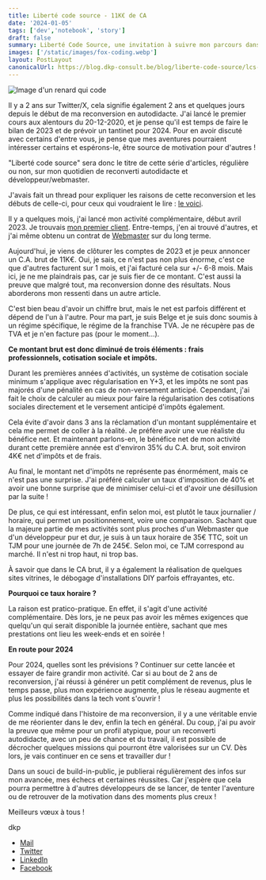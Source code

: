 ```yaml
---
title: Liberté code source - 11K€ de CA
date: '2024-01-05'
tags: ['dev','notebook', 'story']
draft: false
summary: Liberté Code Source, une invitation à suivre mon parcours dans le monde du développement et de la reconversion en abordant échecs, réussites, chiffres.
images: ['/static/images/fox-coding.webp']
layout: PostLayout
canonicalUrl: https://blog.dkp-consult.be/blog/liberte-code-source/lcs-2023
---
```


![Image d'un renard qui code](/static/images/fox-coding.webp "Fox Coding")


Il y a 2 ans sur Twitter/X, cela signifie également 2 ans et quelques jours depuis le début de ma reconversion en autodidacte. J'ai lancé le premier cours aux alentours du 20-12-2020, et je pense qu'il est temps de faire le bilan de 2023 et de prévoir un tantinet pour 2024. Pour en avoir discuté avec certains d'entre vous, je pense que mes aventures pourraient intéresser certains et espérons-le, être source de motivation pour d'autres !

"Liberté code source" sera donc le titre de cette série d'articles, régulière ou non, sur mon quotidien de reconverti autodidacte et développeur/webmaster.

J'avais fait un thread pour expliquer les raisons de cette reconversion et les débuts de celle-ci, pour ceux qui voudraient le lire : [le voici](https://x.com/dkp_consult/status/1555462596354084864?s=20).

Il y a quelques mois, j'ai lancé mon activité complémentaire, début avril 2023. Je trouvais [mon premier client](https://x.com/dkp_consult/status/1643855381448335363?s=20). Entre-temps, j'en ai trouvé d'autres, et j'ai même obtenu un contrat de [Webmaster](https://x.com/dkp_consult/status/1708387472013476328?s=20) sur du long terme.

Aujourd'hui, je viens de clôturer les comptes de 2023 et je peux annoncer un C.A. brut de 11K€. Oui, je sais, ce n'est pas non plus énorme, c'est ce que d'autres facturent sur 1 mois, et j'ai facturé cela sur +/- 6-8 mois. Mais ici, je ne me plaindrais pas, car je suis fier de ce montant. C'est aussi la preuve que malgré tout, ma reconversion donne des résultats. Nous aborderons mon ressenti dans un autre article.

C'est bien beau d'avoir un chiffre brut, mais le net est parfois différent et dépend de l'un à l'autre. Pour ma part, je suis Belge et je suis donc soumis à un régime spécifique, le régime de la franchise TVA. Je ne récupère pas de TVA et je n'en facture pas (pour le moment...).

**Ce montant brut est donc diminué de trois éléments : frais professionnels, cotisation sociale et impôts.**

Durant les premières années d'activités, un système de cotisation sociale minimum s'applique avec régularisation en Y+3, et les impôts ne sont pas majorés d'une pénalité en cas de non-versement anticipé. Cependant, j'ai fait le choix de calculer au mieux pour faire la régularisation des cotisations sociales directement et le versement anticipé d'impôts également.

Cela évite d'avoir dans 3 ans la réclamation d'un montant supplémentaire et cela me permet de coller à la réalité. Je préfère avoir une vue réaliste du bénéfice net. Et maintenant parlons-en, le bénéfice net de mon activité durant cette première année est d'environ 35% du C.A. brut, soit environ 4K€ net d'impôts et de frais.

Au final, le montant net d'impôts ne représente pas énormément, mais ce n'est pas une surprise. J'ai préféré calculer un taux d'imposition de 40% et avoir une bonne surprise que de minimiser celui-ci et d'avoir une désillusion par la suite !

De plus, ce qui est intéressant, enfin selon moi, est plutôt le taux journalier / horaire, qui permet un positionnement, voire une comparaison. Sachant que la majeure partie de mes activités sont plus proches d'un Webmaster que d'un développeur pur et dur, je suis à un taux horaire de 35€ TTC, soit un TJM pour une journée de 7h de 245€. Selon moi, ce TJM correspond au marché. Il n'est ni trop haut, ni trop bas.

À savoir que dans le CA brut, il y a également la réalisation de quelques sites vitrines, le débogage d'installations DIY parfois effrayantes, etc.

**Pourquoi ce taux horaire ?**

La raison est pratico-pratique. En effet, il s'agit d'une activité complémentaire. Dès lors, je ne peux pas avoir les mêmes exigences que quelqu'un qui serait disponible la journée entière, sachant que mes prestations ont lieu les week-ends et en soirée !

**En route pour 2024**

Pour 2024, quelles sont les prévisions ? Continuer sur cette lancée et essayer de faire grandir mon activité. Car si au bout de 2 ans de reconversion, j'ai réussi à générer un petit complément de revenus, plus le temps passe, plus mon expérience augmente, plus le réseau augmente et plus les possibilités dans la tech vont s'ouvrir !

Comme indiqué dans l'histoire de ma reconversion, il y a une véritable envie de me réorienter dans le dev, enfin la tech en général. Du coup, j'ai pu avoir la preuve que même pour un profil atypique, pour un reconverti autodidacte, avec un peu de chance et du travail, il est possible de décrocher quelques missions qui pourront être valorisées sur un CV. Dès lors, je vais continuer en ce sens et travailler dur !

Dans un souci de build-in-public, je publierai régulièrement des infos sur mon avancée, mes échecs et certaines réussites. Car j'espère que cela pourra permettre à d'autres développeurs de se lancer, de tenter l'aventure ou de retrouver de la motivation dans des moments plus creux !

Meilleurs vœux à tous !

dkp

- [Mail](mailto:contact@dkp-consult.be)
- [Twitter](https://twitter.com/dkp_consult)
- [LinkedIn](https://www.linkedin.com/in/pierre-debski/)
- [Facebook](https://www.facebook.com/dkpconsult)